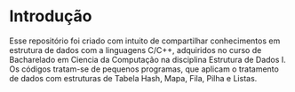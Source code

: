 # Introdução
 Esse repositório foi criado com intuito de compartilhar conhecimentos em estrutura de dados com a linguagens C/C++, adquiridos no curso de Bacharelado em Ciencia da Computação na disciplina Estrutura de Dados I.
Os códigos tratam-se de pequenos programas, que aplicam o tratamento de dados com estruturas de Tabela Hash, Mapa, Fila, Pilha e Listas.
 
